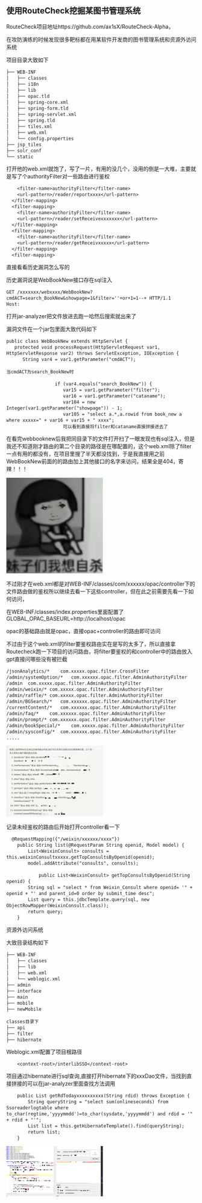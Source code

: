 ## 使用RouteCheck挖掘某图书管理系统



RouteCheck项目地址https://github.com/ax1sX/RouteCheck-Alpha，



在攻防演练的时候发现很多靶标都在用某软件开发商的图书管理系统和资源外访问系统

项目目录大致如下

```
├── WEB-INF
│   ├── classes
│   ├── i18n
│   ├── lib
│   ├── opac.tld
│   ├── spring-core.xml
│   ├── spring-form.tld
│   ├── spring-servlet.xml
│   ├── spring.tld
│   ├── tiles.xml
│   ├── web.xml
│   └── config.properties
├── jsp_tiles
├── solr_conf
└── static
```



打开他的web.xml就饱了，写了一片，有用的没几个，没用的倒是一大堆，主要就是写了个authorityFilter对一些路由进行鉴权

```
    <filter-name>authorityFilter</filter-name>
    <url-pattern>/reader/reportxxxx</url-pattern>
  </filter-mapping>
  <filter-mapping>
    <filter-name>authorityFilter</filter-name>
    <url-pattern>/reader/setReceivexxxxxxx</url-pattern>
  </filter-mapping>
  <filter-mapping>
    <filter-name>authorityFilter</filter-name>
    <url-pattern>/reader/getReceivxxxxx</url-pattern>
  </filter-mapping>
  <filter-mapping>
```

直接看看历史漏洞怎么写的

历史漏洞说是WebBookNew接口存在sql注入

```
GET /xxxxxxx/webxxxx/WebBookNew?cmdACT=search_BookNew&showpage=1&filter=''+or+1=1--+ HTTP/1.1
Host: 
```

打开jar-analyzer把文件放进去跑一哈然后搜索就出来了

漏洞文件在一个jar包里面大致代码如下

```
public class WebBookNew extends HttpServlet {
   protected void processRequest(HttpServletRequest var1, HttpServletResponse var2) throws ServletException, IOException {
      String var4 = var1.getParameter("cmdACT");
      
当cmdACT为search_BookNew时

                  if (var4.equals("search_BookNew")) {
                     var15 = var1.getParameter("filter");
                     var16 = var1.getParameter("cataname");
                     var104 = new Integer(var1.getParameter("showpage")) - 1;
                     var105 = "select a.*,a.rowid from book_new a where xxxxx=" + var16 + var15 + " xxxx";
                     可以看到直接将filter和cataname直接拼接进去了
```

在看完webbooknew后我把同目录下的文件打开扫了一眼发现也有sql注入，但是我还不知道刚才路由的第二个目录的路径是在哪配置的，这个web.xml除了filter一点有用的都没有，在项目里搜了半天都没找到，于是我直接用之前WebBookNew前面的的路由加上其他接口的名字来访问，结果全是404，寄辣！！！

<img src="./Images/e311aa05d89130b8338271a5a06d014c.png"  style="zoom:25%;" />

不过刚才在web.xml都是对WEB-INF/classes/com/xxxxxx/opac/controller下的文件路由做的鉴权所以继续去看一下这些controller，但在此之前需要先看一下如何访问，

在WEB-INF/classes/index.properties里面配置了GLOBAL_OPAC_BASEURL=http://localhost/opac 

opac的基础路由就是opac，直接opac+controller的路由即可访问



不过由于这个web.xml的filter要鉴权路由实在是写的太多了，所以直接拿Routecheck跑一下项目的访问路由，将filter要鉴权的和controller中的路由放入gpt直接问哪些没有被拦截

```
/jsonAnalytics/*	com.xxxxx.opac.filter.CrossFilter	
/admin/systemOption/*	com.xxxxxx.opac.filter.AdminAuthorityFilter	
/admin	com.xxxxx.opac.filter.AdminAuthorityFilter	
/admin/weixin/*	com.xxxxx.opac.filter.AdminAuthorityFilter	
/admin/raffle/*	com.xxxxx.opac.filter.AdminAuthorityFilter	
/admin/BGSearch/*	com.xxxxxx.opac.filter.AdminAuthorityFilter	
/currentContent/*	com.xxxxxx.opac.filter.AdminAuthorityFilter	
/admin/faq/*	com.xxxxxx.opac.filter.AdminAuthorityFilter	
/admin/prompt/*	com.xxxxxx.opac.filter.AdminAuthorityFilter	
/admin/bookSpecial/*	com.xxxxx.opac.filter.AdminAuthorityFilter	
/admin/sysconfig/*	com.xxxxxx.opac.filter.AdminAuthorityFilter
.....
```



<img src="./Images/1f7bd05e8453e356abcb8982dd7275ab.png"  style="zoom:25%;" />



记录未经鉴权的路由后开始打开controller看一下

```
  @RequestMapping({"/weixin/xxxxxx/xxxx"})
    public String list(@RequestParam String openid, Model model) {
        List<WeixinConsult> consults = this.weixinConsultxxxxx.getTopConsultsByOpenid(openid);
        model.addAttribute("consults", consults);
        
            public List<WeixinConsult> getTopConsultsByOpenid(String openid) {
        String sql = "select * from Weixin_Consult where openid= '" + openid + "' and parent_id=0 order by submit_time desc";
        List query = this.jdbcTemplate.query(sql, new ObjectRowMapper(WeixinConsult.class));
        return query;
    }
```



资源外访问系统



大致目录结构如下

```
├── WEB-INF
│   ├── classes
│   ├── lib
│   ├── web.xml
│   └── weblogic.xml
├── admin
├── interface
├── main
├── mobile
├── newMobile

classes目录下
├── api
├── filter
├── hibernate
```



Weblogic.xml配置了项目根路径

```
    <context-root>/interlibSSO</context-root>
```



项目通过hibernate进行sql查询,直接打开hibernate下的xxxDao文件，当找到直接拼接的可以在jar-analyzer里面查找方法调用

```
    public List getRdTodayxxxxxxxxxx(String rdid) throws Exception {
        String queryString = "select sum(onlineseconds) from Ssoreaderlogtable where to_char(regtime,'yyyymmdd')=to_char(sysdate,'yyyymmdd') and rdid = '" + rdid + "'";
        List list = this.getHibernateTemplate().find(queryString);
        return list;
    }
```





<img src="./Images/c6c937fe5c1d3208cdee42b770010699.png" style="zoom:25%;" />